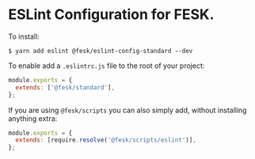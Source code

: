 # ESLint Configuration for FESK.

To install:

```
$ yarn add eslint @fesk/eslint-config-standard --dev
```

To enable add a `.eslintrc.js` file to the root of your project:

```js
module.exports = {
  extends: ['@fesk/standard'],
};
```

If you are using `@fesk/scripts` you can also simply add, without installing anything extra:

```js
module.exports = {
  extends: [require.resolve('@fesk/scripts/eslint')],
};
```
